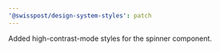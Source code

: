 ```yaml
---
'@swisspost/design-system-styles': patch
---
```


Added high-contrast-mode styles for the spinner component.
